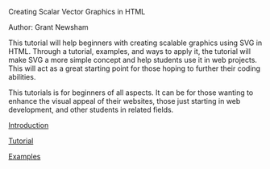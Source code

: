 Creating Scalar Vector Graphics in HTML

Author: Grant Newsham

This tutorial will help beginners with creating scalable graphics using SVG in HTML. Through a tutorial, examples, and ways to apply it, the tutorial will make SVG a more simple concept and help students use it in web projects. This will act as a great starting point for those hoping to further their coding abilities. 

This tutorials is for beginners of all aspects. It can be for those wanting to enhance the visual appeal of their websites, those just starting in web development, and other students in related fields. 

[Introduction](Section_1.md)

[Tutorial](Section_2.md)

[Examples](Section_3.md)


